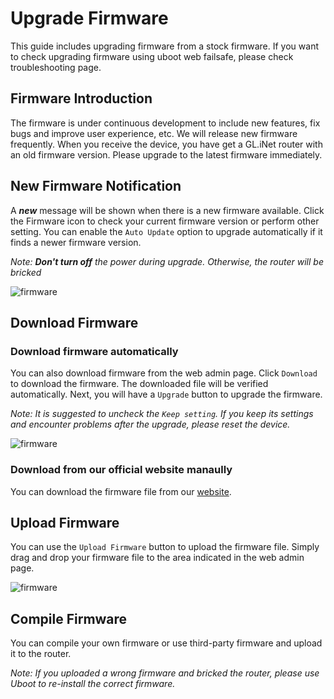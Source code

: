 # Upgrade Firmware

This guide includes upgrading firmware from a stock firmware. If you want to check upgrading firmware using uboot web failsafe, please check troubleshooting page.



## Firmware Introduction
The firmware is under continuous development to include new features, fix bugs and improve user experience, etc. We will release new firmware frequently. When you receive the device, you have get a GL.iNet router with an old firmware version. Please upgrade to the latest firmware immediately.

## New Firmware Notification
A ***new*** message will be shown when there is a new firmware available. Click the Firmware icon to check your current firmware version or perform other setting. You can enable the `Auto Update` option to upgrade automatically if it finds a newer firmware version. 

*Note: **Don't turn off** the power during upgrade. Otherwise, the router will be bricked*

![firmware](https://static.gl-inet.com/docs/en/2.x/setup/src/firmware/firmware.jpg)

## Download Firmware

### Download firmware automatically

You can also download firmware from the web admin page. Click `Download` to download the firmware. The downloaded file will be verified automatically. Next, you will have a `Upgrade` button to upgrade the firmware.

*Note: It is suggested to uncheck the `Keep setting`. If you keep its settings and encounter problems after the upgrade, please reset the device.*

![firmware](https://static.gl-inet.com/docs/en/2.x/setup/src/firmware/firmware1.jpg)

### Download from our official website manaully

You can download the firmware file from our [website](https://dl.gl-inet.com).

## Upload Firmware

You can use the `Upload Firmware` button to upload the firmware file. Simply drag and drop your firmware file to the area indicated in the web admin page.

![firmware](https://static.gl-inet.com/docs/en/2.x/setup/src/firmware/firmware2.jpg)

## Compile Firmware

You can compile your own firmware or use third-party firmware and upload it to the router. 

*Note: If you uploaded a wrong firmware and bricked the router, please use Uboot to re-install the correct firmware.*
